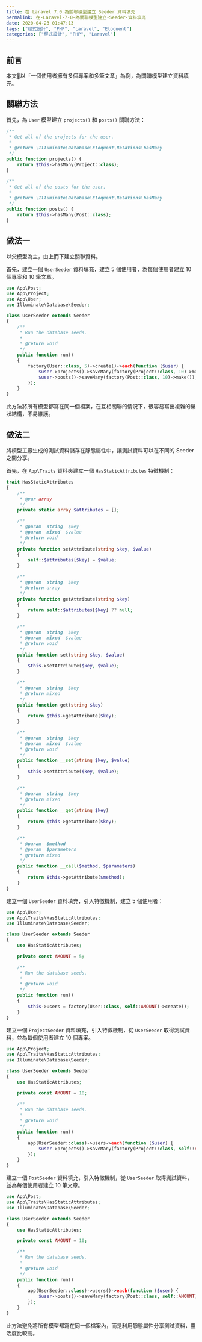 ```yaml
---
title: 在 Laravel 7.0 為關聯模型建立 Seeder 資料填充
permalink: 在-Laravel-7-0-為關聯模型建立-Seeder-資料填充
date: 2020-04-23 01:47:13
tags: ["程式設計", "PHP", "Laravel", "Eloquent"]
categories: ["程式設計", "PHP", "Laravel"]
---
```


## 前言

本文以「一個使用者擁有多個專案和多筆文章」為例，為關聯模型建立資料填充。

## 關聯方法

首先，為 `User` 模型建立 `projects()` 和 `posts()` 關聯方法：

```PHP
/**
 * Get all of the projects for the user.
 *
 * @return \Illuminate\Database\Eloquent\Relations\hasMany
 */
public function projects() {
    return $this->hasMany(Project::class);
}

/**
 * Get all of the posts for the user.
 *
 * @return \Illuminate\Database\Eloquent\Relations\hasMany
 */
public function posts() {
    return $this->hasMany(Post::class);
}
```

## 做法一

以父模型為主，由上而下建立關聯資料。

首先，建立一個 `UserSeeder` 資料填充，建立 5 個使用者，為每個使用者建立 10 個專案和 10 筆文章。

```PHP
use App\Post;
use App\Project;
use App\User;
use Illuminate\Database\Seeder;

class UserSeeder extends Seeder
{
    /**
     * Run the database seeds.
     *
     * @return void
     */
    public function run()
    {
        factory(User::class, 5)->create()->each(function ($user) {
            $user->projects()->saveMany(factory(Project::class, 10)->make());
            $user->posts()->saveMany(factory(Post::class, 10)->make());
        });
    }
}
```

此方法將所有模型都寫在同一個檔案，在互相關聯的情況下，很容易寫出複雜的巢狀結構，不易維護。

## 做法二

將模型工廠生成的測試資料儲存在靜態屬性中，讓測試資料可以在不同的 Seeder 之間分享。

首先，在 `App\Traits` 資料夾建立一個 `HasStaticAttributes` 特徵機制：

```PHP
trait HasStaticAttributes
{
    /**
     * @var array
     */
    private static array $attributes = [];

    /**
     * @param  string  $key
     * @param  mixed  $value
     * @return void
     */
    private function setAttribute(string $key, $value)
    {
        self::$attributes[$key] = $value;
    }

    /**
     * @param  string  $key
     * @return array
     */
    private function getAttribute(string $key)
    {
        return self::$attributes[$key] ?? null;
    }

    /**
     * @param  string  $key
     * @param  mixed  $value
     * @return void
     */
    public function set(string $key, $value)
    {
        $this->setAttribute($key, $value);
    }

    /**
     * @param  string  $key
     * @return mixed
     */
    public function get(string $key)
    {
        return $this->getAttribute($key);
    }

    /**
     * @param  string  $key
     * @param  mixed  $value
     * @return void
     */
    public function __set(string $key, $value)
    {
        $this->setAttribute($key, $value);
    }

    /**
     * @param  string  $key
     * @return mixed
     */
    public function __get(string $key)
    {
        return $this->getAttribute($key);
    }

    /**
     * @param  $method
     * @param  $parameters
     * @return mixed
     */
    public function __call($method, $parameters)
    {
        return $this->getAttribute($method);
    }
}
```

建立一個 `UserSeeder` 資料填充，引入特徵機制，建立 5 個使用者：

```PHP
use App\User;
use App\Traits\HasStaticAttributes;
use Illuminate\Database\Seeder;

class UserSeeder extends Seeder
{
    use HasStaticAttributes;

    private const AMOUNT = 5;

    /**
     * Run the database seeds.
     *
     * @return void
     */
    public function run()
    {
        $this->users = factory(User::class, self::AMOUNT)->create();
    }
}
```

建立一個 `ProjectSeeder` 資料填充，引入特徵機制，從 `UserSeeder` 取得測試資料，並為每個使用者建立 10 個專案。

```PHP
use App\Project;
use App\Traits\HasStaticAttributes;
use Illuminate\Database\Seeder;

class UserSeeder extends Seeder
{
    use HasStaticAttributes;

    private const AMOUNT = 10;

    /**
     * Run the database seeds.
     *
     * @return void
     */
    public function run()
    {
        app(UserSeeder::class)->users->each(function ($user) {
            $user->projects()->saveMany(factory(Project::class, self::AMOUNT)->make());
        });
    }
}
```

建立一個 `PostSeeder` 資料填充，引入特徵機制，從 `UserSeeder` 取得測試資料，並為每個使用者建立 10 筆文章。

```PHP
use App\Post;
use App\Traits\HasStaticAttributes;
use Illuminate\Database\Seeder;

class UserSeeder extends Seeder
{
    use HasStaticAttributes;

    private const AMOUNT = 10;

    /**
     * Run the database seeds.
     *
     * @return void
     */
    public function run()
    {
        app(UserSeeder::class)->users()->each(function ($user) {
            $user->posts()->saveMany(factory(Post::class, self::AMOUNT)->make());
        });
    }
}
```

此方法避免將所有模型都寫在同一個檔案內，而是利用靜態屬性分享測試資料，靈活度比較高。

